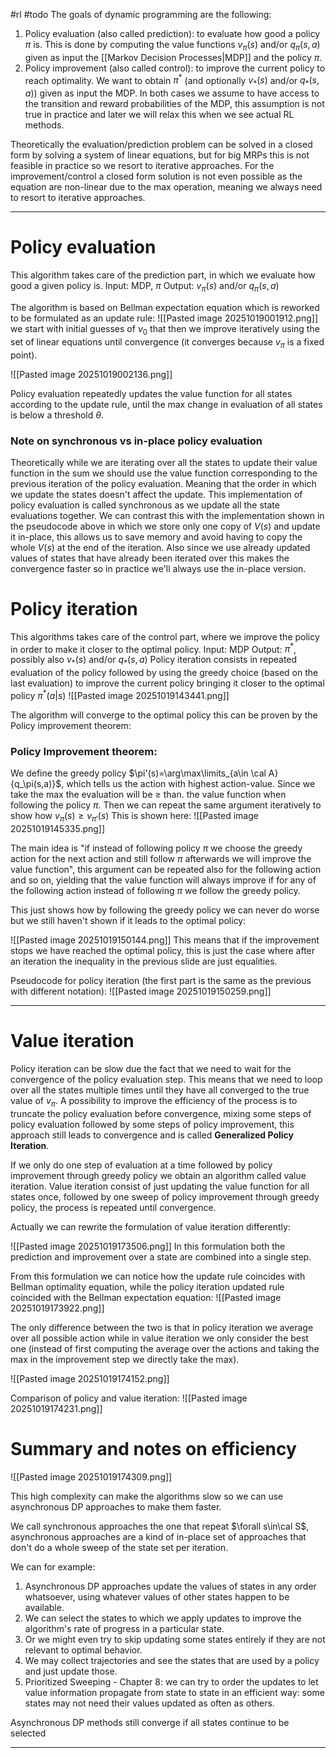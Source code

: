 #rl #todo 
The goals of dynamic programming are the following:
1. Policy evaluation (also called prediction): to evaluate how good a policy $\pi$ is. This is done by computing the value functions $v_\pi(s)$ and/or $q_\pi(s,a)$ given as input the [[Markov Decision Processes|MDP]] and the policy $\pi$.
2. Policy improvement (also called control): to improve the current policy to reach optimality. We want to obtain $\pi^*$ (and optionally $v_*(s)$ and/or $q_*(s,a)$) given as input the MDP.
In both cases we assume to have access to the transition and reward probabilities of the MDP, this assumption is not true in practice and later we will relax this when we see actual RL methods.

Theoretically the evaluation/prediction problem can be solved in a closed form by solving a system of linear equations, but for big MRPs this is not feasible in practice so we resort to iterative approaches.
For the improvement/control a closed form solution is not even possible as the equation are non-linear due to the max operation, meaning we always need to resort to iterative approaches.

---
# Policy evaluation 
This algorithm takes care of the prediction part, in which we evaluate how good a given policy is.
Input: MDP, $\pi$
Output: $v_\pi(s)$ and/or $q_\pi(s,a)$

The algorithm is based on Bellman expectation equation which is reworked to be formulated as an update rule:
![[Pasted image 20251019001912.png]]
we start with initial guesses of $v_0$ that then we improve iteratively using the set of linear equations until convergence (it converges because $v_\pi$ is a fixed point). 

![[Pasted image 20251019002136.png]]

Policy evaluation repeatedly updates the value function for all states according to the update rule, until the max change in evaluation of all states is below a threshold $\theta$.

### Note on synchronous vs in-place policy evaluation
Theoretically while we are iterating over all the states to update their value function in the sum we should use the value function corresponding to the previous iteration of the policy evaluation.
Meaning that the order in which we update the states doesn't affect the update.
This implementation of policy evaluation is called synchronous as we update all the state evaluations together.
We can contrast this  with the implementation shown in the pseudocode above in which we store only one copy of $V(s)$ and update it in-place, this allows us to save memory and avoid having to copy the whole $V(s)$ at the end of the iteration.
Also since we use already updated values of states that have already been iterated over this makes the convergence faster so in practice we'll always use the in-place version.

# Policy iteration
This algorithms takes care of the control part, where we improve the policy in order to make it closer to the optimal policy.
Input: MDP
Output: $\pi^*$, possibly also $v_*(s)$ and/or $q_*(s,a)$
Policy iteration consists in repeated evaluation of the policy followed by using the greedy choice (based on the last evaluation) to improve the current policy bringing it closer to the optimal policy $\pi^*(a|s)$
![[Pasted image 20251019143441.png]]

The algorithm will converge to the optimal policy this can be proven by the Policy improvement theorem:

### Policy Improvement theorem:
We define the greedy policy $\pi'(s)=\arg\max\limits_{a\in \cal A}{q_\pi(s,a)}$, which tells us the action with highest action-value.
Since we take the max the evaluation will be $\ge$ than. the value function when following the policy $\pi$.
Then we can repeat the same argument iteratively to show how $v_\pi(s)\ge v_{\pi'}(s)$
This is shown here:
![[Pasted image 20251019145335.png]]

The main idea is "if instead of following policy $\pi$ we choose the greedy action for the next action and still follow $\pi$ afterwards we will improve the value function", this argument can be repeated also for the following action and so on, yielding that the value function will always improve if for any of the following action instead of following $\pi$ we follow the greedy policy.

This just shows how by following the greedy policy we can never do worse but we still haven't shown if it leads to the optimal policy:

![[Pasted image 20251019150144.png]]
This means that if the improvement stops we have reached the optimal policy, this is just the case where after an iteration the inequality in the previous slide are just equalities.

Pseudocode for policy iteration (the first part is the same as the previous with different notation):
![[Pasted image 20251019150259.png]]

---

# Value iteration

Policy iteration can be slow due the fact that we need to wait for the convergence of the policy evaluation step. This means that we need to loop over all the states multiple times until they have all converged to the true value of $v_\pi$.
A possibility to improve the efficiency of the process is to truncate the policy evaluation before convergence, mixing some steps of policy evaluation followed by some steps of policy improvement, this approach still leads to convergence and is called **Generalized Policy Iteration**.

If we only do one step of evaluation at a time followed by policy improvement through greedy policy we obtain an algorithm called value iteration.
Value iteration consist of just updating the value function for all states once, followed by one sweep of policy improvement through greedy policy, the process is repeated until convergence.

Actually we can rewrite the formulation of value iteration differently:

![[Pasted image 20251019173506.png]]
In this formulation both the prediction and improvement over a state are combined into a single step.

From this formulation we can notice how the update rule coincides with Bellman optimality equation, while the policy iteration updated rule coincided with the Bellman expectation equation:
![[Pasted image 20251019173922.png]]

The only difference between the two is that in policy iteration we average over all possible action while in value iteration we only consider the best one (instead of first computing the average over the actions and taking the max in the improvement step we directly take the max).

![[Pasted image 20251019174152.png]]

Comparison of policy and value iteration:
![[Pasted image 20251019174231.png]]

# Summary and notes on efficiency

![[Pasted image 20251019174309.png]]

This high complexity can make the algorithms slow so we can use asynchronous DP approaches to make them faster.

We call synchronous approaches the one that repeat $\forall s\in\cal S$, asynchronous approaches are a kind of in-place set of approaches that don't do a whole sweep of the state set per iteration.

We can for example: 
1. Asynchronous DP approaches update the values of states in any order whatsoever, using whatever values of other states happen to be available.
2. ﻿﻿﻿We can select the states to which we apply updates to improve the algorithm's rate of progress in a particular state.
3. ﻿﻿﻿Or we might even try to skip updating some states entirely if they are not relevant to optimal behavior.
4. ﻿We may collect trajectories and see the states that are used by a policy and just update those.
5. ﻿﻿﻿Prioritized Sweeping - Chapter 8: we can try to order the updates to let value information propagate from state to state in an efficient way: some states may not need their values updated as often as others.

﻿﻿Asynchronous DP methods still converge if all states continue to be selected

---
